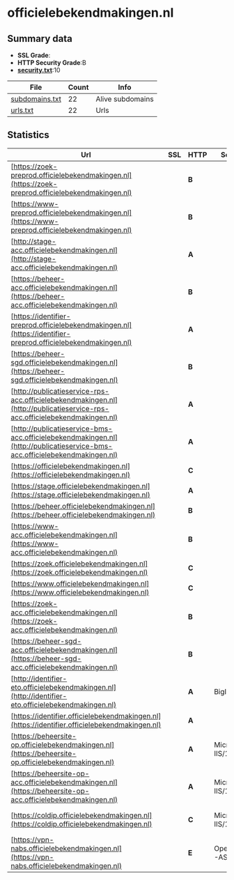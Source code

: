 

# officielebekendmakingen.nl
## Summary data


 - **SSL Grade**:
 - **HTTP Security Grade**:B
 - **[security.txt](https://www.digitaleoverheid.nl/nieuws/standaard-security-txt-nu-verplicht-voor-overheid/)**:10


| File       | Count | Info |
|------------|-------|------|
|[subdomains.txt](/data/officielebekendmakingen.nl/subdomains.txt)|22|Alive subdomains|
|[urls.txt](/data/officielebekendmakingen.nl/urls.txt)|22|Urls|


## Statistics


| Url | SSL | HTTP | Server | Cookie | HSTS | CORS | CTO | CSP | XFO | XXP | RP |FP| Tech |Title |
|--------|-------|-------|------|------|------|------|------|------|------|------|------|------|------|------|
|[https://zoek-preprod.officielebekendmakingen.nl](https://zoek-preprod.officielebekendmakingen.nl)| | **B**|| |:white_check_mark: | | | | | | :white_check_mark: | |HSTS|403 Forbidden|
|[https://www-preprod.officielebekendmakingen.nl](https://www-preprod.officielebekendmakingen.nl)| | **B**|| |:white_check_mark: | | | | | | :white_check_mark: | |HSTS|403 Forbidden|
|[http://stage-acc.officielebekendmakingen.nl](http://stage-acc.officielebekendmakingen.nl)| | **A**|| |:white_check_mark: | | |:warning: | :white_check_mark: | :white_check_mark: | :white_check_mark: | |HSTS Microsoft ASP.NET||
|[https://beheer-acc.officielebekendmakingen.nl](https://beheer-acc.officielebekendmakingen.nl)| | **B**|| |:white_check_mark: | | | | | | :white_check_mark: | |HSTS|Externe Beheersi...|
|[https://identifier-preprod.officielebekendmakingen.nl](https://identifier-preprod.officielebekendmakingen.nl)| | **A**|| |:white_check_mark: | | | | :white_check_mark: | :white_check_mark: | :white_check_mark: | |HSTS|URI - Performer...|
|[https://beheer-sgd.officielebekendmakingen.nl](https://beheer-sgd.officielebekendmakingen.nl)| | **B**|| |:white_check_mark: | | | | | | :white_check_mark: | |HSTS|Beheersite SGD|
|[http://publicatieservice-rps-acc.officielebekendmakingen.nl](http://publicatieservice-rps-acc.officielebekendmakingen.nl)| | **A**|| |:white_check_mark: | | | | :white_check_mark: | :white_check_mark: | :white_check_mark: | |HSTS||
|[http://publicatieservice-bms-acc.officielebekendmakingen.nl](http://publicatieservice-bms-acc.officielebekendmakingen.nl)| | **A**|| |:white_check_mark: | | | | :white_check_mark: | :white_check_mark: | :white_check_mark: | |HSTS||
|[https://officielebekendmakingen.nl](https://officielebekendmakingen.nl)| | **C**||:warning: |:white_check_mark: | | | | :white_check_mark: | | :white_check_mark: | |HSTS|301 Moved Perman...|
|[https://stage.officielebekendmakingen.nl](https://stage.officielebekendmakingen.nl)| | **A**|| |:white_check_mark: | | | :white_check_mark:| :white_check_mark: | :white_check_mark: | :white_check_mark: | |HSTS Microsoft ASP.NET||
|[https://beheer.officielebekendmakingen.nl](https://beheer.officielebekendmakingen.nl)| | **B**|| |:white_check_mark: | | | | | | :white_check_mark: | |HSTS|Externe Beheersi...|
|[https://www-acc.officielebekendmakingen.nl](https://www-acc.officielebekendmakingen.nl)| | **B**|| |:white_check_mark: | | | | | | :white_check_mark: | |HSTS|403 Forbidden|
|[https://zoek.officielebekendmakingen.nl](https://zoek.officielebekendmakingen.nl)| | **C**||:warning: |:white_check_mark: | | | | :white_check_mark: | | :white_check_mark: | |HSTS||
|[https://www.officielebekendmakingen.nl](https://www.officielebekendmakingen.nl)| | **C**||:warning: |:white_check_mark: | | | | :white_check_mark: | | :white_check_mark: | |HSTS Microsoft ASP.NET|Zoeken in alle d...|
|[https://zoek-acc.officielebekendmakingen.nl](https://zoek-acc.officielebekendmakingen.nl)| | **B**|| |:white_check_mark: | | | | | | :white_check_mark: | |HSTS|403 Forbidden|
|[https://beheer-sgd-acc.officielebekendmakingen.nl](https://beheer-sgd-acc.officielebekendmakingen.nl)| | **B**|| |:white_check_mark: | | | | | | :white_check_mark: | |HSTS|Beheersite SGD|
|[http://identifier-eto.officielebekendmakingen.nl](http://identifier-eto.officielebekendmakingen.nl)| | **A**|BigIP| |:white_check_mark: | | | :white_check_mark:| :white_check_mark: | :white_check_mark: | :white_check_mark: | |F5 BigIP||
|[https://identifier.officielebekendmakingen.nl](https://identifier.officielebekendmakingen.nl)| | **A**|| |:white_check_mark: | | | | :white_check_mark: | :white_check_mark: | :white_check_mark: | |HSTS|URI - Performer...|
|[https://beheersite-op.officielebekendmakingen.nl](https://beheersite-op.officielebekendmakingen.nl)| | **A**|Microsoft-IIS/10.0| |:white_check_mark: | | | :white_check_mark:| :white_check_mark: | :white_check_mark: | :white_check_mark: | |HSTS IIS:10.0 Microsoft ASP.NET:4.0.30319 Windows Server|Object moved|
|[https://beheersite-op-acc.officielebekendmakingen.nl](https://beheersite-op-acc.officielebekendmakingen.nl)| | **A**|Microsoft-IIS/10.0| |:white_check_mark: | | |:warning: | :white_check_mark: | :white_check_mark: | :white_check_mark: | |HSTS IIS:10.0 Microsoft ASP.NET:4.0.30319 Windows Server|Object moved|
|[https://coldip.officielebekendmakingen.nl](https://coldip.officielebekendmakingen.nl)| | **C**|Microsoft-IIS/10.0| |:white_check_mark: | | | | | | :white_check_mark: | |HSTS IIS:10.0 Microsoft ASP.NET Windows Server|Object moved|
|[https://vpn-nabs.officielebekendmakingen.nl](https://vpn-nabs.officielebekendmakingen.nl)| | **E**|OpenVPN-AS| | | | | | :white_check_mark: | | :white_check_mark: | |||


